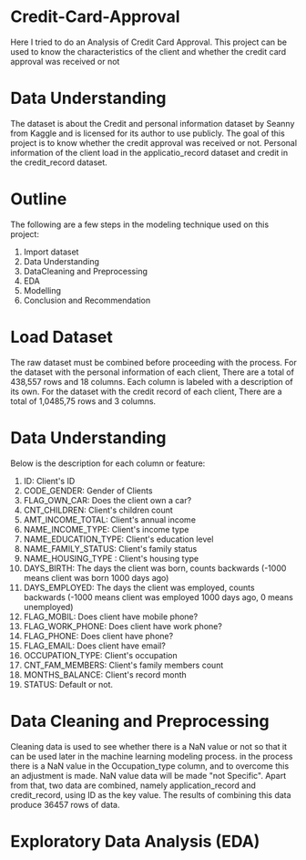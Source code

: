 # Credit-Card-Approval
Here I tried to do an Analysis of Credit Card Approval. This project can be used to know the characteristics of the client  and whether the credit card approval was received or not

# Data Understanding
The dataset is about the Credit  and personal information dataset by Seanny from Kaggle and is licensed for its author to use publicly. The goal of this project is to know whether the credit approval was received or not. Personal information of the client load in the applicatio_record dataset and credit in the credit_record dataset.

# Outline
The following are a few steps in the modeling technique used on this project:
  1. Import dataset
  2. Data Understanding
  3. DataCleaning and Preprocessing
  4. EDA
  5. Modelling
  6. Conclusion and Recommendation

# Load Dataset
The raw dataset must be combined before proceeding with the process. For the dataset with the personal information of each client, There are a total of 438,557 rows and 18 columns. Each column is labeled with a description of its own. For the dataset with the credit record of each client, There are a total of 1,0485,75 rows and 3 columns.

# Data Understanding
Below is the description for each column or feature:

1. ID: Client's ID
2. CODE_GENDER: Gender of Clients
3. FLAG_OWN_CAR: Does the client own a car?
4. CNT_CHILDREN: Client's children count
5. AMT_INCOME_TOTAL: Client's annual income
6. NAME_INCOME_TYPE: Client's income type
7. NAME_EDUCATION_TYPE: Client's education level
8. NAME_FAMILY_STATUS: Client's family status
9. NAME_HOUSING_TYPE : Client's housing type
10. DAYS_BIRTH: The days the client was born, counts backwards (-1000 means client was born 1000 days ago)
11. DAYS_EMPLOYED: The days the client was employed, counts backwards (-1000 means client was employed 1000 days ago, 0 means unemployed)
12. FLAG_MOBIL: Does client have mobile phone?
13. FLAG_WORK_PHONE: Does client have work phone?
14. FLAG_PHONE: Does client have phone?
15. FLAG_EMAIL: Does client have email?
16. OCCUPATION_TYPE: Client's occupation
17. CNT_FAM_MEMBERS: Client's family members count
18. MONTHS_BALANCE: Client's record month
19. STATUS: Default or not.

# Data Cleaning and Preprocessing

Cleaning data is used to see whether there is a NaN value or not so that it can be used later in the machine learning modeling process. in the process there is a NaN value in the Occupation_type column, and to overcome this an adjustment is made. NaN value data will be made "not Specific".
Apart from that, two data are combined, namely application_record and credit_record, using ID as the key value. The results of combining this data produce 36457 rows of data.

# Exploratory Data Analysis (EDA)

